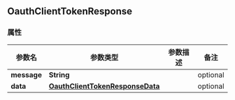 <a name="OauthClientTokenResponse"></a>
## OauthClientTokenResponse
### 属性
参数名 | 参数类型 | 参数描述 | 备注
------------ | ------------- | ------------- | -------------
**message** | **String** |  |  optional
**data** | [**OauthClientTokenResponseData**](#OauthClientTokenResponseData) |  |  optional


<markdown src="./OauthClientTokenResponseData.md"/>
